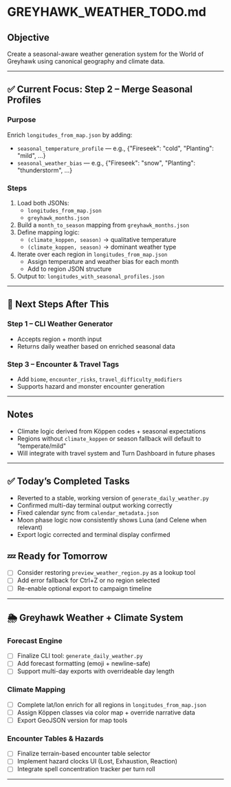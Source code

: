 # GREYHAWK_WEATHER_TODO.md

## Objective
Create a seasonal-aware weather generation system for the World of Greyhawk using canonical geography and climate data.

---

## ✅ Current Focus: Step 2 – Merge Seasonal Profiles

### Purpose
Enrich `longitudes_from_map.json` by adding:
- `seasonal_temperature_profile` — e.g., {"Fireseek": "cold", "Planting": "mild", ...}
- `seasonal_weather_bias` — e.g., {"Fireseek": "snow", "Planting": "thunderstorm", ...}

### Steps
1. Load both JSONs:
   - `longitudes_from_map.json`
   - `greyhawk_months.json`
2. Build a `month_to_season` mapping from `greyhawk_months.json`
3. Define mapping logic:
   - `(climate_koppen, season)` → qualitative temperature
   - `(climate_koppen, season)` → dominant weather type
4. Iterate over each region in `longitudes_from_map.json`
   - Assign temperature and weather bias for each month
   - Add to region JSON structure
5. Output to: `longitudes_with_seasonal_profiles.json`

---

## 🧭 Next Steps After This
### Step 1 – CLI Weather Generator
- Accepts region + month input
- Returns daily weather based on enriched seasonal data

### Step 3 – Encounter & Travel Tags
- Add `biome`, `encounter_risks`, `travel_difficulty_modifiers`
- Supports hazard and monster encounter generation

---

## Notes
- Climate logic derived from Köppen codes + seasonal expectations
- Regions without `climate_koppen` or season fallback will default to "temperate/mild"
- Will integrate with travel system and Turn Dashboard in future phases
---

## ✅ Today’s Completed Tasks

- Reverted to a stable, working version of `generate_daily_weather.py`
- Confirmed multi-day terminal output working correctly
- Fixed calendar sync from `calendar_metadata.json`
- Moon phase logic now consistently shows Luna (and Celene when relevant)
- Export logic corrected and terminal display confirmed

## 💤 Ready for Tomorrow

- [ ] Consider restoring `preview_weather_region.py` as a lookup tool
- [ ] Add error fallback for Ctrl+Z or no region selected
- [ ] Re-enable optional export to campaign timeline

---

## 🌦 Greyhawk Weather + Climate System

### Forecast Engine
- [ ] Finalize CLI tool: `generate_daily_weather.py`
- [ ] Add forecast formatting (emoji + newline-safe)
- [ ] Support multi-day exports with overrideable day length

### Climate Mapping
- [ ] Complete lat/lon enrich for all regions in `longitudes_from_map.json`
- [ ] Assign Köppen classes via color map + override narrative data
- [ ] Export GeoJSON version for map tools

### Encounter Tables & Hazards
- [ ] Finalize terrain-based encounter table selector
- [ ] Implement hazard clocks UI (Lost, Exhaustion, Reaction)
- [ ] Integrate spell concentration tracker per turn roll

---

